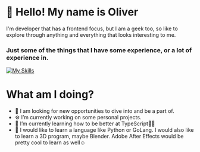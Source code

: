 # 👋 Hello! My name is Oliver

I'm developer that has a frontend focus, but I am a geek too, so like to explore through anything and everything that looks interesting to me. 

### Just some of the things that I have some experience, or a lot of experience in.
[![My Skills](https://skillicons.dev/icons?i=js,html,css,react,vue,nextjs,php,postgres,tailwind,typescript,nodejs,vercel)](https://skillicons.dev)

# What am I doing?

- 🔎 I am looking for new opportunities to dive into and be a part of. 
- ⚙️ I’m currently working on some personal projects.
- 🌱 I’m currently learning how to be better at TypeScript🤪😭
- 💭 I would like to learn a language like Python or GoLang. I would also like to learn a 3D program, maybe Blender. Adobe After Effects would be pretty cool to learn as well☺️
